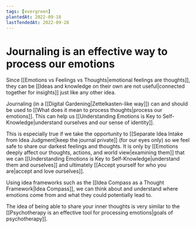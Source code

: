 ```yaml
---
tags: [evergreen]
plantedAt: 2022-09-18
lastTendedAt: 2022-09-28
---
```


# Journaling is an effective way to process our emotions

Since [[Emotions vs Feelings vs Thoughts|emotional feelings are thoughts]], they can be [[Ideas and knowledge on their own are not useful|connected together for insights]] just like any other idea.

Journaling (in a [[Digital Gardening|Zettelkasten-like way]]) can and should be used to [[What does it mean to process thoughts|process our emotions]]. This can help us [[Understanding Emotions is Key to Self-Knowledge|understand ourselves and our sense of identity]].

This is especially true if we take the opportunity to [[Separate Idea Intake from Idea Judgment|keep the journal private]] (for our eyes only) so we feel safe to share our darkest feelings and thoughts. It is only by [[Emotions deeply affect our thoughts, actions, and world view|examining them]] that we can [[Understanding Emotions is Key to Self-Knowledge|understand them and ourselves]] and ultimately [[Accept yourself for who you are|accept and love ourselves]].

Using idea frameworks such as the [[Idea Compass as a Thought Framework|Idea Compass]], we can think about and understand where emotions come from and what they could potentially lead to.

The idea of being able to share your inner thoughts is very similar to the [[Psychotherapy is an effective tool for processing emotions|goals of psychotherapy]].
